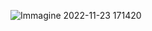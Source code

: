 ![Immagine 2022-11-23 171420](https://user-images.githubusercontent.com/86296807/204085081-191946dc-7b59-4491-a193-4d1b9478ff63.png)
